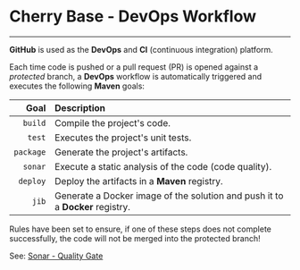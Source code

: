 # Cherry Base - DevOps Workflow

<hr>

**GitHub** is used as the **DevOps** and **CI** (continuous integration) platform.

Each time code is pushed or a pull request (PR) is opened against a *protected* branch, a **DevOps** workflow is automatically triggered and executes the following **Maven** goals:

|      Goal | Description                                                                   |
|----------:|:------------------------------------------------------------------------------|
|   `build` | Compile the project's code.                                                   |
|    `test` | Executes the project's unit tests.                                            |
| `package` | Generate the project's artifacts.                                             |
|   `sonar` | Execute a static analysis of the code (code quality).                         |
|  `deploy` | Deploy the artifacts in a **Maven** registry.                                 |
|     `jib` | Generate a Docker image of the solution and push it to a **Docker** registry. |

Rules have been set to ensure, if one of these steps does not complete successfully, the code will not be merged into the protected branch!

See: [Sonar - Quality Gate]()
